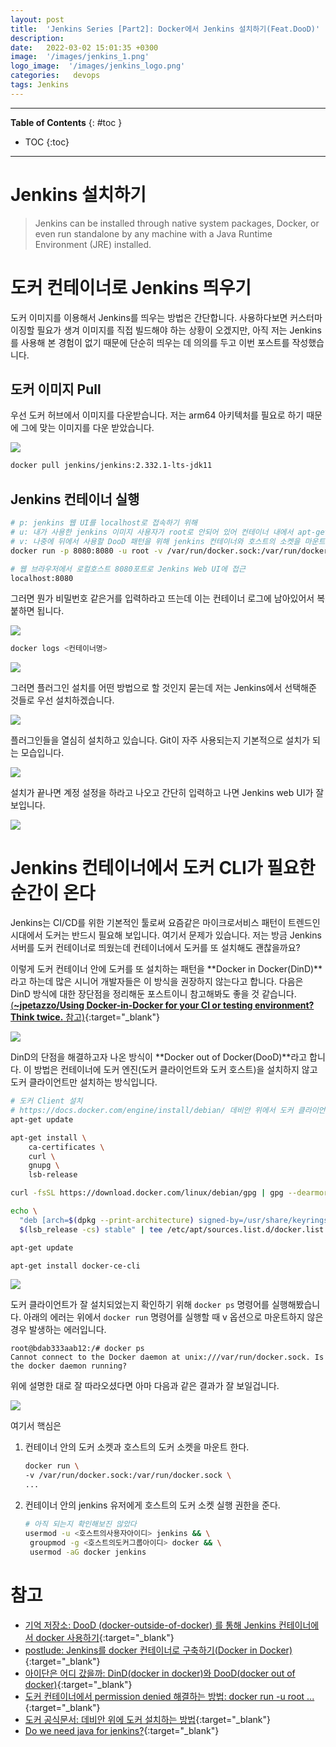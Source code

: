 ```yaml
---
layout: post
title:  'Jenkins Series [Part2]: Docker에서 Jenkins 설치하기(Feat.DooD)'
description: 
date:   2022-03-02 15:01:35 +0300
image:  '/images/jenkins_1.png'
logo_image:  '/images/jenkins_logo.png'
categories:   devops
tags: Jenkins
---
```

---

**Table of Contents**
{: #toc }
*  TOC
{:toc}

---

# Jenkins 설치하기  

> Jenkins can be installed through native system packages, Docker, or even run standalone by any machine with a Java Runtime Environment (JRE) installed.


# 도커 컨테이너로 Jenkins 띄우기

도커 이미지를 이용해서 Jenkins를 띄우는 방법은 간단합니다. 사용하다보면 커스터마이징할 필요가 생겨 이미지를 직접 빌드해야 하는 상황이 오겠지만, 아직 저는 Jenkins를 사용해 본 경험이 없기 때문에 단순히 띄우는 데 의의를 두고 이번 포스트를 작성했습니다.  

## 도커 이미지 Pull

우선 도커 허브에서 이미지를 다운받습니다. 저는 arm64 아키텍처를 필요로 하기 때문에 그에 맞는 이미지를 다운 받았습니다.  

![](/images/jenkins_1.png)  

```sh
docker pull jenkins/jenkins:2.332.1-lts-jdk11
```

## Jenkins 컨테이너 실행
```sh
# p: jenkins 웹 UI를 localhost로 접속하기 위해
# u: 내가 사용한 jenkins 이미지 사용자가 root로 안되어 있어 컨테이너 내에서 apt-get update 이런게 안되서 root로 바꿔줌
# v: 나중에 뒤에서 사용할 DooD 패턴을 위해 jenkins 컨테이너와 호스트의 소켓을 마운트해야함  
docker run -p 8080:8080 -u root -v /var/run/docker.sock:/var/run/docker.sock -it jenkins/jenkins:2.332.1-lts-jdk11 /bin/bash
```

```sh
# 웹 브라우저에서 로컬호스트 8080포트로 Jenkins Web UI에 접근
localhost:8080
```

그러면 뭔가 비밀번호 같은거를 입력하라고 뜨는데 이는 컨테이너 로그에 남아있어서 복붙하면 됩니다.  

![](/images/jenkins_3.png)  

```sh
docker logs <컨테이너명>
```

![](/images/jenkins_2.png)  

그러면 플러그인 설치를 어떤 방법으로 할 것인지 묻는데 저는 Jenkins에서 선택해준 것들로 우선 설치하겠습니다.  

![](/images/jenkins_4.png)  

플러그인들을 열심히 설치하고 있습니다. Git이 자주 사용되는지 기본적으로 설치가 되는 모습입니다.  

![](/images/jenkins_5.png)  

설치가 끝나면 계정 설정을 하라고 나오고 간단히 입력하고 나면 Jenkins web UI가 잘 보입니다.  

![](/images/jenkins_6.png)  

# Jenkins 컨테이너에서 도커 CLI가 필요한 순간이 온다

Jenkins는 CI/CD를 위한 기본적인 툴로써 요즘같은 마이크로서비스 패턴이 트렌드인 시대에서 도커는 반드시 필요해 보입니다. 여기서 문제가 있습니다. 저는 방금 Jenkins 서버를 도커 컨테이너로 띄웠는데 컨테이너에서 도커를 또 설치해도 괜찮을까요?  

이렇게 도커 컨테이너 안에 도커를 또 설치하는 패턴을 **Docker in Docker(DinD)**라고 하는데 많은 시니어 개발자들은 이 방식을 권장하지 않는다고 합니다. 다음은 DinD 방식에 대한 장단점을 정리해둔 포스트이니 참고해봐도 좋을 것 같습니다. [(**~jpetazzo/Using Docker-in-Docker for your CI or testing environment? Think twice.** 참고)](http://jpetazzo.github.io/2015/09/03/do-not-use-docker-in-docker-for-ci/){:target="_blank"}  

![](/images/jenkins_7.png)  

DinD의 단점을 해결하고자 나온 방식이 **Docker out of Docker(DooD)**라고 합니다. 이 방법은 컨테이너에 도커 엔진(도커 클라이언트와 도커 호스트)을 설치하지 않고 도커 클라이언트만 설치하는 방식입니다.  

```sh
# 도커 Client 설치  
# https://docs.docker.com/engine/install/debian/ 데비안 위에서 도커 클라이언트 설치
apt-get update

apt-get install \
    ca-certificates \
    curl \
    gnupg \
    lsb-release

curl -fsSL https://download.docker.com/linux/debian/gpg | gpg --dearmor -o /usr/share/keyrings/docker-archive-keyring.gpg

echo \
  "deb [arch=$(dpkg --print-architecture) signed-by=/usr/share/keyrings/docker-archive-keyring.gpg] https://download.docker.com/linux/debian \
  $(lsb_release -cs) stable" | tee /etc/apt/sources.list.d/docker.list > /dev/null

apt-get update

apt-get install docker-ce-cli
```

![](/images/jenkins_8.png)  

도커 클라이언트가 잘 설치되었는지 확인하기 위해 `docker ps` 명령어를 실행해봤습니다. 아래의 에러는 위에서 `docker run` 명령어를 실행할 때 v 옵션으로 마운트하지 않은 경우 발생하는 에러입니다.  

```
root@bdab333aab12:/# docker ps
Cannot connect to the Docker daemon at unix:///var/run/docker.sock. Is the docker daemon running?
```

위에 설명한 대로 잘 따라오셨다면 아마 다음과 같은 결과가 잘 보일겁니다.  

![](/images/jenkins_9.png)  

여기서 핵심은  

1. 컨테이너 안의 도커 소켓과 호스트의 도커 소켓을 마운트 한다.  

    ```sh
    docker run \
    -v /var/run/docker.sock:/var/run/docker.sock \
    ...
    ```


2. 컨테이너 안의 jenkins 유저에게 호스트의 도커 소켓 실행 권한을 준다.  
   
   ```sh
   # 아직 되는지 확인해보진 않았다
   usermod -u <호스트의사용자아이디> jenkins && \
    groupmod -g <호스트의도커그룹아이디> docker && \
    usermod -aG docker jenkins
   ```


# 참고
- [기억 저장소: DooD (docker-outside-of-docker) 를 통해 Jenkins 컨테이너에서 docker 사용하기](https://bitgadak.tistory.com/3){:target="_blank"} 
- [postlude: Jenkins를 docker 컨테이너로 구축하기(Docker in Docker)](https://postlude.github.io/2020/12/26/docker-in-docker/){:target="_blank"} 
- [아이단은 어디 갔을까: DinD(docker in docker)와 DooD(docker out of docker)](https://aidanbae.github.io/code/docker/dinddood/){:target="_blank"}
- [도커 컨테이너에서 permission denied 해결하는 방법: docker run -u root ...](https://stackoverflow.com/questions/54268180/why-does-simple-dockerfile-give-permission-denied){:target="_blank"}
- [도커 공식문서: 데비안 위에 도커 설치하는 방법](https://docs.docker.com/engine/install/debian/){:target="_blank"}
- [Do we need java for jenkins?](https://www.quora.com/Is-java-mandatory-for-jenkins-installation){:target="_blank"}
